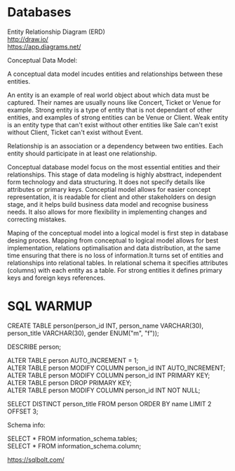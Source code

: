 # Databases

Entity Relationship Diagram (ERD)  
http://draw.io/  
https://app.diagrams.net/  

Conceptual Data Model:  

A conceptual data model incudes entities and relationships between these entities. 

An entity is an example of real world object about which data must be captured. Their names are usually nouns like Concert, Ticket or Venue for example. Strong entity is a type of entity that is not dependant of other entities, and examples of strong entities can be Venue or Client. Weak entity is an entity type that can't exist without other entities like Sale can't exist without Client, Ticket can't exist without Event.

Relationship is an association or a dependency between two entities. Each entity should participate in at least one relationship.

Conceptual database model focus on the most essential entities and their relationships. This stage of data modeling is highly absttract, independent form technology and data structuring. It does not specify details like attributes or primary keys. Conceptial model allows for easier concept representation, it is readable for client and other stakeholders on design stage, and it helps build business data model and recognise business needs. It also allows for more flexibility in implementing changes and correcting mistakes.

Maping of the conceptual model into a logical model is first step in database desing proces. Mapping from conceptual to logical model allows for best implementation, relations optimalisation and data distribution, at the same time ensuring that there is no loss of information.It turns set of entities and relationships into relational tables. In relational schema it specifies attributes (columns) with each entity as a table. For strong entities it defines primary keys and foreign keys references. 

# SQL WARMUP

  CREATE TABLE person(person_id INT, person_name VARCHAR(30), person_title VARCHAR(30), gender ENUM("m", "f"));
  
  DESCRIBE person;
  
  ALTER TABLE person AUTO_INCREMENT = 1;  
  ALTER TABLE person MODIFY COLUMN person_id INT AUTO_INCREMENT;  
  ALTER TABLE person MODIFY COLUMN person_id INT PRIMARY KEY;  
  ALTER TABLE person DROP PRIMARY KEY;  
  ALTER TABLE person MODIFY COLUMN person_id INT NOT NULL;
  
  SELECT DISTINCT person_title FROM person ORDER BY name LIMIT 2 OFFSET 3;
  
  Schema info:
  
  SELECT * FROM information_schema.tables;  
  SELECT * FROM information_schema.column;
  
  https://sqlbolt.com/

